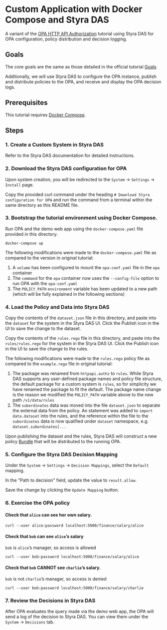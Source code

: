 # Custom Application with Docker Compose and Styra DAS

A variant of the [OPA HTTP API Authorization](https://www.openpolicyagent.org/docs/latest/http-api-authorization/) tutorial using Styra DAS for OPA configuration, policy distribution and decision logging.

## Goals

The core goals are the same as those detailed in the official tutorial [Goals](https://www.openpolicyagent.org/docs/latest/http-api-authorization/#goals)

Additionally, we will use Styra DAS to configure the OPA instance, publish and distribute policies to the OPA, and receive and display the OPA decision logs.

## Prerequisites

This tutorial requires [Docker Compose](https://docs.docker.com/compose/install/).

## Steps

### 1. Create a Custom System in Styra DAS

Refer to the Styra DAS documentation for detailed instructions.

### 2. Download the Styra DAS configuration for OPA

Upon system creation, you will be redirected to the `System` -> `Settings` -> `Install` page.

Copy the provided curl command under the heading `# Download Styra configuration for OPA` and run the command from a terminal within the same directory as this README file.

### 3. Bootstrap the tutorial environment using Docker Compose.

Run OPA and the demo web app using the `docker-compose.yaml` file provided in this directory.

```
docker-compose up
```

The following modifications were made to the `docker-compose.yaml` file as compared to the version in original tutorial:
1. A `volume` has been configured to mount the `opa-conf.yaml` file in the `opa` container
2. The `command` for the `opa` container now uses the `--config-file` option to run OPA with the `opa-conf.yaml`
3. The `POLICY_PATH` `environment` variable has been updated to a new path (which will be fully explained in the following sections) 

### 4. Load the Policy and Data into Styra DAS

Copy the contents of the `dataset.json` file in this directory, and paste into the `dataset` for the system in the Styra DAS UI. Click the Publish icon in the UI to save the change to the dataset.

Copy the contents of the `rules.rego` file in this directory, and paste into the `rules/rules.rego` for the system in the Styra DAS UI.  Click the Publish icon in the UI to save the change to the rules.

The following modifications were made to the `rules.rego` policy file as compared to the `example.rego` file in original tutorial:
1. The package was renamed from `httpapi.authz` to `rules`.  While Styra DAS supports any user-defined package names and policy file structure, the default package for a custom system is `rules`, so for simplicity we have renamed the package to fit the default. The package name change is the reason we modified the `POLICY_PATH` variable above to the new path `/v1/data/rules`
2. The `subordinates` data was moved into the file `dataset.json` to separate the external data from the policy.  An statement was added to `import data.dataset` into the rules, and the reference within the file to the `subordinates` data is now qualified under `dataset` namespace, e.g. `dataset.subordinates[...` 

Upon publishing the dataset and the rules, Styra DAS will construct a new policy [Bundle](https://www.openpolicyagent.org/docs/latest/management/#bundles) that will be distributed to the running OPA.

### 5. Configure the Styra DAS Decision Mapping

Under the `System` -> `Settings` -> `Decision Mappings`, select the `Default` mapping.

In the "Path to decision" field, update the value to `result.allow`.

Save the change by clicking the `Update Mapping` button.

### 6. Exercise the OPA policy

#### Check that `alice` can see her own salary.

```
curl --user alice:password localhost:5000/finance/salary/alice
```

#### Check that `bob` can see `alice`’s salary
`bob` is `alice`’s manager, so access is allowed

```
curl --user bob:password localhost:5000/finance/salary/alice
```

#### Check that `bob` CANNOT see `charlie`’s salary.
`bob` is not `charlie`’s manager, so access is denied

```
curl --user bob:password localhost:5000/finance/salary/charlie
```

### 7. Review the Decisions in Styra DAS

After OPA evaluates the query made via the demo web app, the OPA will send a log of the decision to Styra DAS.  You can view them under the `System` -> `Decisions` tab.
